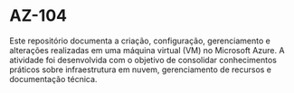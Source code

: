 # AZ-104
Este repositório documenta a criação, configuração, gerenciamento e alterações realizadas em uma máquina virtual (VM) no Microsoft Azure. A atividade foi desenvolvida com o objetivo de consolidar conhecimentos práticos sobre infraestrutura em nuvem, gerenciamento de recursos e documentação técnica. 

